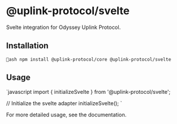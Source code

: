 ﻿# @uplink-protocol/svelte

Svelte integration for Odyssey Uplink Protocol.

## Installation

`ash
npm install @uplink-protocol/core @uplink-protocol/svelte
`

## Usage

`javascript
import { initializeSvelte } from '@uplink-protocol/svelte';

// Initialize the svelte adapter
initializeSvelte();
`

For more detailed usage, see the documentation.
